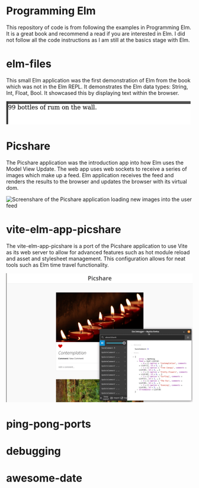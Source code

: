 # Programming Elm
This repository of code is from following the examples in Programming Elm. It is a great book and recommend a read if you are interested in Elm. I did not follow all the code instructions as I am still at the basics stage with Elm.

# elm-files
This small Elm application was the first demonstration of Elm from the book which was not in the Elm REPL. It demonstrates the Elm data types: String, Int, Float, Bool. It showcased this by displaying text within the browser.

![Screenshot of HTML output of elm-files program](/demonstration/elm-files-demonstration.png)

# Picshare
The Picshare application was the introduction app into how Elm uses the Model View Update. The web app uses web sockets to receive a series of images which make up a feed. Elm application receives the feed and renders the results to the browser and updates the browser with its virtual dom.

![Screenshare of the Picshare application loading new images into the user feed](/demonstration/picshare-demonstration.gif)

# vite-elm-app-picshare
The vite-elm-app-picshare is a port of the Picshare application to use Vite as its web server to allow for advanced features such as hot module reload and asset and stylesheet management.  This configuration allows for neat tools such as Elm time travel functionality.

![Screenshare of the Elm time travel functionality in the Picshare application](/demonstration/elm-time-travel-demonstration.gif)

# ping-pong-ports

# debugging

# awesome-date
